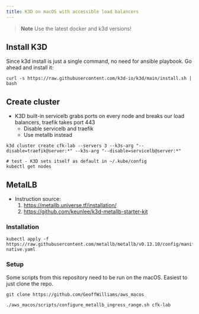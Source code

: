 ```yaml
---
title: K3D on macOS with accessible load balancers
---
```


> **Note**
> Use the latest docker and k3d versions!

## Install K3D

Since k3d install is just a single command, no need for ansible playbook. Go ahead and install it:

```shell
curl -s https://raw.githubusercontent.com/k3d-io/k3d/main/install.sh | bash
```

## Create cluster

* K3D built-in servicelb grabs ports on every node and breaks our load balancers, traefik takes port 443
  * Disable servicelb and traefik
  * Use metallb instead

```shell
k3d cluster create cfk-lab --servers 3 --k3s-arg "--disable=traefik@server:*" --k3s-arg "--disable=servicelb@server:*"

# test - K3D sets itself as default in ~/.kube/config
kubectl get nodes
```

## MetalLB
* Instruction source:
  1. https://metallb.universe.tf/installation/
  2. https://github.com/keunlee/k3d-metallb-starter-kit

### Installation

```shell
kubectl apply -f https://raw.githubusercontent.com/metallb/metallb/v0.13.10/config/manifests/metallb-native.yaml
```

### Setup

Some scripts from this repository need to be run on the macOS. Easiest to just clone the repo.

```shell
git clone https://github.com/GeoffWilliams/aws_macos

./aws_macos/scripts/configure_metallb_ingress_range.sh cfk-lab
```

